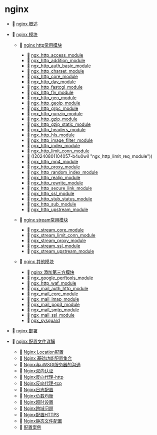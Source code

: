 # nginx

- 📄 [nginx 概述](nginx/nginx%20概述.md)
- 📑 [nginx 模块](nginx/nginx%20模块.md)

  - 📑 [nginx http常用模块](nginx/nginx%20模块/nginx%20http常用模块.md)

    - 📄 [ngx_http_access_module](nginx/nginx%20模块/nginx%20http常用模块/ngx_http_access_module.md)
    - 📄 [ngx_http_addition_module](nginx/nginx%20模块/nginx%20http常用模块/ngx_http_addition_module.md)
    - 📄 [ngx_http_auth_basic_module](nginx/nginx%20模块/nginx%20http常用模块/ngx_http_auth_basic_module.md)
    - 📄 [ngx_http_charset_module](nginx/nginx%20模块/nginx%20http常用模块/ngx_http_charset_module.md)
    - 📄 [ngx_http_core_module](nginx/nginx%20模块/nginx%20http常用模块/ngx_http_core_module.md)
    - 📄 [ngx_http_dav_module](nginx/nginx%20模块/nginx%20http常用模块/ngx_http_dav_module.md)
    - 📄 [ngx_http_fastcgi_module](nginx/nginx%20模块/nginx%20http常用模块/ngx_http_fastcgi_module.md)
    - 📄 [ngx_http_flv_module](nginx/nginx%20模块/nginx%20http常用模块/ngx_http_flv_module.md)
    - 📄 [ngx_http_geo_module](nginx/nginx%20模块/nginx%20http常用模块/ngx_http_geo_module.md)
    - 📄 [ngx_http_geoip_module](nginx/nginx%20模块/nginx%20http常用模块/ngx_http_geoip_module.md)
    - 📄 [ngx_http_grpc_module](nginx/nginx%20模块/nginx%20http常用模块/ngx_http_grpc_module.md)
    - 📄 [ngx_http_gunzip_module](nginx/nginx%20模块/nginx%20http常用模块/ngx_http_gunzip_module.md)
    - 📄 [ngx_http_gzip_module](nginx/nginx%20模块/nginx%20http常用模块/ngx_http_gzip_module.md)
    - 📄 [ngx_http_gzip_static_module](nginx/nginx%20模块/nginx%20http常用模块/ngx_http_gzip_static_module.md)
    - 📄 [ngx_http_headers_module](nginx/nginx%20模块/nginx%20http常用模块/ngx_http_headers_module.md)
    - 📄 [ngx_http_hls_module](nginx/nginx%20模块/nginx%20http常用模块/ngx_http_hls_module.md)
    - 📄 [ngx_http_image_filter_module](nginx/nginx%20模块/nginx%20http常用模块/ngx_http_image_filter_module.md)
    - 📄 [ngx_http_index_module](nginx/nginx%20模块/nginx%20http常用模块/ngx_http_index_module.md)
    - 📄 [ngx_http_limit_conn_module](nginx/nginx%20模块/Nginx限制请求并发连接数与下载速度.md)
    - 📄 ((20240801104057-b4u0wil "ngx_http_limit_req_module"))
    - 📄 [ngx_http_mp4_module](nginx/nginx%20模块/nginx%20http常用模块/ngx_http_mp4_module.md)
    - 📄 [ngx_http_proxy_module](nginx/nginx%20模块/nginx%20http常用模块/ngx_http_proxy_module.md)
    - 📄 [ngx_http_random_index_module](nginx/nginx%20模块/nginx%20http常用模块/ngx_http_random_index_module.md)
    - 📄 [ngx_http_realip_module](nginx/nginx%20模块/nginx%20http常用模块/ngx_http_realip_module.md)
    - 📄 [ngx_http_rewrite_module](nginx/nginx%20模块/nginx%20http常用模块/ngx_http_rewrite_module.md)
    - 📄 [ngx_http_secure_link_module](nginx/nginx%20模块/nginx%20http常用模块/ngx_http_secure_link_module.md)
    - 📄 [ngx_http_ssl_module](nginx/nginx%20模块/nginx%20http常用模块/ngx_http_ssl_module.md)
    - 📄 [ngx_http_stub_status_module](nginx/nginx%20模块/nginx%20http常用模块/ngx_http_stub_status_module.md)
    - 📄 [ngx_http_sub_module](nginx/nginx%20模块/nginx%20http常用模块/ngx_http_sub_module.md)
    - 📄 [ngx_http_upstream_module](nginx/nginx%20模块/nginx%20http常用模块/ngx_http_upstream_module.md)
  - 📑 [nginx stream常用模块](nginx/nginx%20模块/nginx%20stream常用模块.md)

    - 📄 [ngx_stream_core_module](nginx/nginx%20模块/nginx%20stream常用模块/ngx_stream_core_module.md)
    - 📄 [ngx_stream_limit_conn_module](nginx/nginx%20模块/nginx%20stream常用模块/ngx_stream_limit_conn_module.md)
    - 📄 [ngx_stream_proxy_module](nginx/nginx%20模块/nginx%20stream常用模块/ngx_stream_proxy_module.md)
    - 📄 [ngx_stream_ssl_module ](nginx/nginx%20模块/nginx%20stream常用模块/ngx_stream_ssl_module%20.md)
    - 📄 [ngx_stream_upstream_module](nginx/nginx%20模块/nginx%20stream常用模块/ngx_stream_upstream_module.md)
  - 📑 [nginx 其他模块](nginx/nginx%20模块/nginx%20其他模块.md)

    - 📄 [nginx 添加第三方模块](nginx/nginx%20模块/nginx%20其他模块/nginx%20添加第三方模块.md)
    - 📄 [ngx_google_perftools_module](nginx/nginx%20模块/nginx%20其他模块/ngx_google_perftools_module.md)
    - 📄 [ngx_http_waf_module](nginx/nginx%20模块/nginx%20其他模块/ngx_http_waf_module.md)
    - 📄 [ngx_mail_auth_http_module](nginx/nginx%20模块/nginx%20其他模块/ngx_mail_auth_http_module.md)
    - 📄 [ngx_mail_core_module](nginx/nginx%20模块/nginx%20其他模块/ngx_mail_core_module.md)
    - 📄 [ngx_mail_imap_module](nginx/nginx%20模块/nginx%20其他模块/ngx_mail_imap_module.md)
    - 📄 [ngx_mail_pop3_module](nginx/nginx%20模块/nginx%20其他模块/ngx_mail_pop3_module.md)
    - 📄 [ngx_mail_smtp_module](nginx/nginx%20模块/nginx%20其他模块/ngx_mail_smtp_module.md)
    - 📄 [ngx_mail_ssl_module](nginx/nginx%20模块/nginx%20其他模块/ngx_mail_ssl_module.md)
    - 📄 [ngx_sysguard](nginx/nginx%20模块/nginx%20其他模块/ngx_sysguard.md)
- 📄 [nginx 部署](nginx/nginx%20部署.md)
- 📑 [nginx 配置文件详解](nginx/nginx%20配置文件详解.md)

  - 📄 [Nginx Location配置](nginx/nginx%20配置文件详解/Nginx%20Location配置.md)
  - 📄 [Nginx 基础功能配置集合](nginx/nginx%20配置文件详解/Nginx%20基础功能配置集合.md)
  - 📄 [Nginx与uWSGI服务器的沟通](nginx/nginx%20配置文件详解/Nginx与uWSGI服务器的沟通.md)
  - 📄 [Nginx双向认证](nginx/nginx%20配置文件详解/Nginx双向认证.md)
  - 📄 [Nginx反向代理-http](nginx/nginx%20配置文件详解/Nginx反向代理-http.md)
  - 📄 [Nginx反向代理-tcp](nginx/nginx%20配置文件详解/Nginx反向代理-tcp.md)
  - 📄 [Nginx日志配置](nginx/nginx%20配置文件详解/Nginx日志配置.md)
  - 📄 [Nginx负载均衡](nginx/nginx%20配置文件详解/Nginx负载均衡.md)
  - 📄 [Nginx超时设置](nginx/nginx%20配置文件详解/Nginx超时设置.md)
  - 📄 [Nginx跨域问题](nginx/nginx%20配置文件详解/Nginx跨域问题.md)
  - 📄 [Nginx配置HTTPS](nginx/nginx%20配置文件详解/Nginx配置HTTPS.md)
  - 📄 [Nginx静态文件配置](nginx/nginx%20配置文件详解/Nginx静态文件配置.md)
  - 📄 [配置案例](nginx/nginx%20配置文件详解/配置案例.md)

‍
